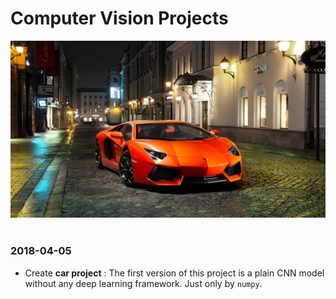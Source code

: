 # Computer Vision Projects

<div align="center">
  <img src="images/supercar.jpg"><br><br>
</div>

### 2018-04-05 <br>
* Create **car project** : The first version of this project is a plain CNN model without any deep learning framework. Just only by `numpy`.

